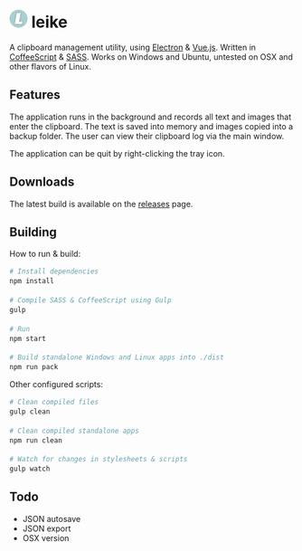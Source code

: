 # ![leike](https://raw.githubusercontent.com/Nanofus/leike/master/app/img/icon-32px.png "leike") leike
A clipboard management utility, using [Electron](https://github.com/atom/electron) & [Vue.js](https://github.com/vuejs/vue). Written in [CoffeeScript](https://github.com/jashkenas/coffeescript) & [SASS](https://github.com/sass/sass). Works on Windows and Ubuntu, untested on OSX and other flavors of Linux.

## Features

The application runs in the background and records all text and images that enter the clipboard. The text is saved into memory and images copied into a backup folder. The user can view their clipboard log via the main window.

The application can be quit by right-clicking the tray icon.

## Downloads

The latest build is available on the [releases](https://github.com/Nanofus/leike/releases/latest) page.

## Building

How to run & build:

```sh
# Install dependencies
npm install

# Compile SASS & CoffeeScript using Gulp
gulp

# Run
npm start

# Build standalone Windows and Linux apps into ./dist
npm run pack
```

Other configured scripts:

```sh
# Clean compiled files
gulp clean

# Clean compiled standalone apps
npm run clean

# Watch for changes in stylesheets & scripts
gulp watch
```

## Todo

* JSON autosave
* JSON export
* OSX version
